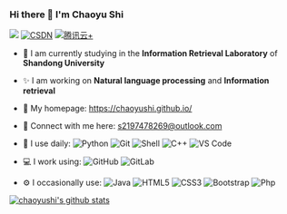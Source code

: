 ### Hi there 👋 I'm Chaoyu Shi 
![](https://visitor-badge.glitch.me/badge?page_id=chaoyushi.readme)
[![CSDN](https://img.shields.io/badge/CSDN-查看-red)](https://eternal-sun.blog.csdn.net/)
[![腾讯云+](https://img.shields.io/badge/腾讯云%2B-查看-green)](https://cloud.tencent.com/developer/user/7969553)

- 🌱 I am currently studying in the **Information Retrieval Laboratory** of **Shandong University**

- ✨ I am working on **Natural language processing** and **Information retrieval**

- 👯 My homepage: https://chaoyushi.github.io/

- 💬 Connect with me here: s2197478269@outlook.com
- 🚀 I use daily:
  ![Python](https://img.shields.io/badge/-Python-8fcfd1?style=plastic&logo=Python)
  ![Git](https://img.shields.io/badge/-Git-black?style=plastic&logo=git)
  ![Shell](https://img.shields.io/badge/-Shell-blasck?style=plastic&logo=Shell)
  ![C++](https://img.shields.io/badge/-C++-00599C?style=plastic&logo=c)
  ![VS Code](https://img.shields.io/badge/-VS%20Code-007ACC?style=plastic&logo=visual-studio-code)
- 💻 I work using:
  ![GitHub](https://img.shields.io/badge/-GitHub-181717?style=plastic&logo=github)
  ![GitLab](https://img.shields.io/badge/-GitLab-FCA121?style=plastic&logo=gitlab)
- ⚙️ I occasionally use: 
  ![Java](https://img.shields.io/badge/-java-3f4441?style=plastic&logo=java)
  ![HTML5](https://img.shields.io/badge/-HTML5-E34F26?style=plastic&logo=html5&logoColor=white)
  ![CSS3](https://img.shields.io/badge/-CSS3-1572B6?style=plastic&logo=css3)
  ![Bootstrap](https://img.shields.io/badge/-Bootstrap-563D7C?style=plastic&logo=bootstrap)
  ![Php](https://img.shields.io/badge/-php-394989?style=plastic&logo=php)  



[![chaoyushi's github stats](https://github-readme-stats.vercel.app/api?username=chaoyushi)](https://github.com/chaoyushi/github-readme-stats)
<!--
**chaoyushi/chaoyushi** is a ✨ _special_ ✨ repository because its `README.md` (this file) appears on your GitHub profile.

Here are some ideas to get you started:
 I’m currently learning ShanDong University 🌱
- 🔭 I’m currently working on ...
- 🌱 I’m currently learning ShanDong University
- 👯 I’m looking to collaborate on ...
- 🤔 I’m looking for help with ...
- 💬 Ask me about ...
- 📫 How to reach me: ...
- 😄 Pronouns: ...
- ⚡ Fun fact: ...
-->
